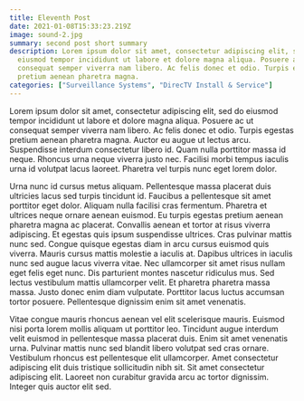 ```yaml
---
title: Eleventh Post
date: 2021-01-08T15:33:23.219Z
image: sound-2.jpg
summary: second post short summary
description: Lorem ipsum dolor sit amet, consectetur adipiscing elit, sed do
  eiusmod tempor incididunt ut labore et dolore magna aliqua. Posuere ac ut
  consequat semper viverra nam libero. Ac felis donec et odio. Turpis egestas
  pretium aenean pharetra magna.
categories: ["Surveillance Systems", "DirecTV Install & Service"]
---
```


<!--StartFragment-->

Lorem ipsum dolor sit amet, consectetur adipiscing elit, sed do eiusmod tempor incididunt ut labore et dolore magna aliqua. Posuere ac ut consequat semper viverra nam libero. Ac felis donec et odio. Turpis egestas pretium aenean pharetra magna. Auctor eu augue ut lectus arcu. Suspendisse interdum consectetur libero id. Quam nulla porttitor massa id neque. Rhoncus urna neque viverra justo nec. Facilisi morbi tempus iaculis urna id volutpat lacus laoreet. Pharetra vel turpis nunc eget lorem dolor.

Urna nunc id cursus metus aliquam. Pellentesque massa placerat duis ultricies lacus sed turpis tincidunt id. Faucibus a pellentesque sit amet porttitor eget dolor. Aliquam nulla facilisi cras fermentum. Pharetra et ultrices neque ornare aenean euismod. Eu turpis egestas pretium aenean pharetra magna ac placerat. Convallis aenean et tortor at risus viverra adipiscing. Et egestas quis ipsum suspendisse ultrices. Cras pulvinar mattis nunc sed. Congue quisque egestas diam in arcu cursus euismod quis viverra. Mauris cursus mattis molestie a iaculis at. Dapibus ultrices in iaculis nunc sed augue lacus viverra vitae. Nec ullamcorper sit amet risus nullam eget felis eget nunc. Dis parturient montes nascetur ridiculus mus. Sed lectus vestibulum mattis ullamcorper velit. Et pharetra pharetra massa massa. Justo donec enim diam vulputate. Porttitor lacus luctus accumsan tortor posuere. Pellentesque dignissim enim sit amet venenatis.

Vitae congue mauris rhoncus aenean vel elit scelerisque mauris. Euismod nisi porta lorem mollis aliquam ut porttitor leo. Tincidunt augue interdum velit euismod in pellentesque massa placerat duis. Enim sit amet venenatis urna. Pulvinar mattis nunc sed blandit libero volutpat sed cras ornare. Vestibulum rhoncus est pellentesque elit ullamcorper. Amet consectetur adipiscing elit duis tristique sollicitudin nibh sit. Sit amet consectetur adipiscing elit. Laoreet non curabitur gravida arcu ac tortor dignissim. Integer quis auctor elit sed.

<!--EndFragment-->
